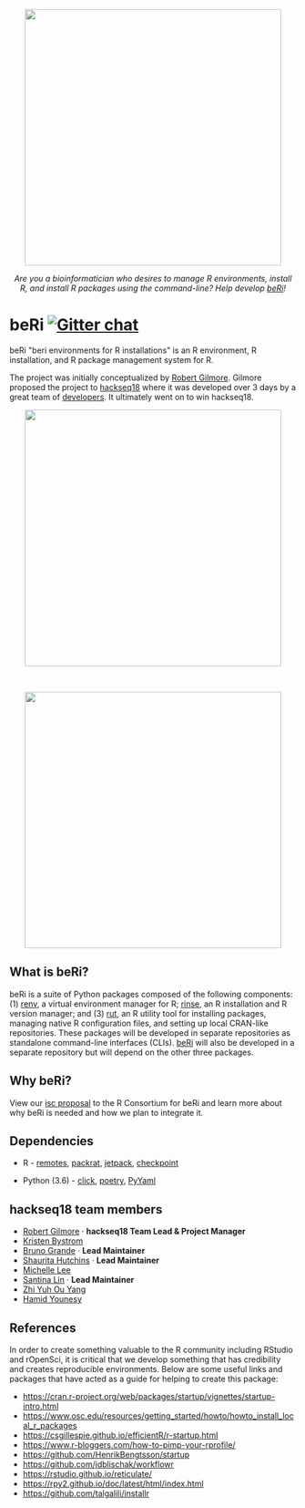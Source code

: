 <p align="center"><a href="https://www.getberi.site/"><img src="https://user-images.githubusercontent.com/20953530/43921054-48163858-9be0-11e8-8ddb-385e1cd9c056.jpg" width=450></a></p>

<p align="center"><i>Are you a  bioinformatician who desires to manage R environments, install R, and install R packages using the command-line? Help develop <a href="https://github.com/datasnakes/beRi">beRi</a>!</i></p>

# beRi  [![Gitter chat](https://badges.gitter.im/CRANbeRi/Lobby.svg)](https://gitter.im/CRANbeRi/Lobby)

beRi "beri environments for R installations" is an R environment, R installation, and R package management system for R. 

The project was initially conceptualized by [Robert Gilmore](https://github.com/grabear). Gilmore proposed the project to [hackseq18](https://www.hackseq.com/) where it was developed over 3 days by a great team of [developers](#hackseq18-team-members). It ultimately went on to win hackseq18.

<p align="center"><a href="https://twitter.com/hackseq/status/1051628032228655104"><img src="https://i.imgur.com/tkZEmS8.png" width=450></a></p>
<br>
<p align="center"><a href="https://hackseq.github.io/hs18/2018/08/12/README.txt.html"><img src="https://i.imgur.com/B9WCmSh.png" width=450></a></p>


## What is beRi?

beRi is a suite of Python packages composed of the following components: (1) [renv](https://github.com/datasnakes/renv), a virtual environment manager for R; [rinse](https://github.com/datasnakes/rinse), an R installation and R version manager; and (3) [rut](https://github.com/datasnakes/rut), an R utility tool for installing packages, managing native R configuration files, and setting up local CRAN-like repositories. These packages will be developed in separate repositories as standalone command-line interfaces (CLIs). [beRi](https://github.com/datasnakes/beRi) will also be developed in a separate repository but will depend on the other three packages.

## Why beRi?

View our [isc proposal](https://github.com/datasnakes/beri-isc-proposal) to the R Consortium for beRi and learn more about why beRi is needed and how we plan to integrate it.

## Dependencies

*  R - [remotes](https://github.com/r-lib/remotes), [packrat](https://github.com/rstudio/packrat), [jetpack](https://github.com/datasnakes/jetpack), [checkpoint](https://github.com/RevolutionAnalytics/checkpoint)
   
* Python (3.6) - [click](https://github.com/pallets/click), [poetry](https://github.com/sdispater/poetry), [PyYaml](http://pyyaml.org/wiki/PyYAMLDocumentation)

## hackseq18 team members

* [Robert Gilmore](https://github.com/grabear) · **hackseq18 Team Lead & Project Manager**
* [Kristen Bystrom](https://github.com/ksbystrom)
* [Bruno Grande](https://github.com/scientificbruno) · **Lead Maintainer**
* [Shaurita Hutchins](https://github.com/sdhutchins) · **Lead Maintainer**
* [Michelle Lee](https://github.com/bitttyyyy)
* [Santina Lin](https://github.com/santina) · **Lead Maintainer**
* [Zhi Yuh Ou Yang](https://github.com/ZhiYuh)
* [Hamid Younesy](https://github.com/hyounesy)

## References

In order to create something valuable to the R community including RStudio and rOpenSci, it is critical that we develop something that has credibility and creates reproducible environments. Below are some useful links and packages that have acted as a guide for helping to create this package:

  * https://cran.r-project.org/web/packages/startup/vignettes/startup-intro.html
  * https://www.osc.edu/resources/getting_started/howto/howto_install_local_r_packages
  * https://csgillespie.github.io/efficientR/r-startup.html
  * https://www.r-bloggers.com/how-to-pimp-your-rprofile/
  * https://github.com/HenrikBengtsson/startup
  * https://github.com/jdblischak/workflowr
  * https://rstudio.github.io/reticulate/
  * https://rpy2.github.io/doc/latest/html/index.html
  * https://github.com/talgalili/installr
